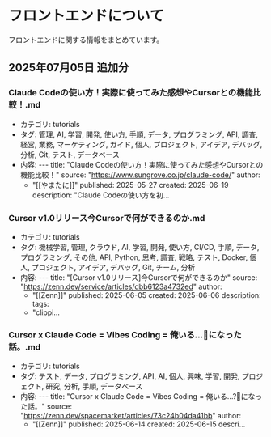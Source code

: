 # フロントエンドについて

フロントエンドに関する情報をまとめています。


## 2025年07月05日 追加分

### Claude Codeの使い方！実際に使ってみた感想やCursorとの機能比較！.md
- カテゴリ: tutorials
- タグ: 管理, AI, 学習, 開発, 使い方, 手順, データ, プログラミング, API, 調査, 経営, 業務, マーケティング, ガイド, 個人, プロジェクト, アイデア, デバッグ, 分析, Git, テスト, データベース
- 内容: ---
title: "Claude Codeの使い方！実際に使ってみた感想やCursorとの機能比較！"
source: "https://www.sungrove.co.jp/claude-code/"
author:
  - "[[やまたに]]"
published: 2025-05-27
created: 2025-06-19
description: "Claude Codeの使い方を初...

### Cursor v1.0リリース今Cursorで何ができるのか.md
- カテゴリ: tutorials
- タグ: 機械学習, 管理, クラウド, AI, 学習, 開発, 使い方, CI/CD, 手順, データ, プログラミング, その他, API, Python, 思考, 調査, 戦略, テスト, Docker, 個人, プロジェクト, アイデア, デバッグ, Git, チーム, 分析
- 内容: ---
title: "[Cursor v1.0リリース]今Cursorで何ができるのか"
source: "https://zenn.dev/service/articles/dbb6123a4732ed"
author:
  - "[[Zenn]]"
published: 2025-06-05
created: 2025-06-06
description:
tags:
  - "clippi...

### Cursor x Claude Code = Vibes Coding = 俺いる...🤔になった話。.md
- カテゴリ: tutorials
- タグ: テスト, データ, プログラミング, API, AI, 個人, 興味, 学習, 開発, プロジェクト, 研究, 分析, 手順, データベース
- 内容: ---
title: "Cursor x Claude Code = Vibes Coding = 俺いる...?🤔になった話。"
source: "https://zenn.dev/spacemarket/articles/73c24b04da41bb"
author:
  - "[[Zenn]]"
published: 2025-06-14
created: 2025-06-15
descri...

